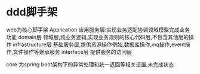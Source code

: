 # ddd脚手架
web为核心脚手架
 Application 应用服务层:实现业务适配协调领域模型完成业务功能
 domain层 领域层,纯业务逻辑,实现业务规则的核心代码层,不包含其他层的操作
 infrastructure层 基础服务层,提供资源操作例如,数据库操作,mq操作,event操作,文件操作等继承服务
 interface层 提供服务的访问层
 
 
 
core 为spring boot架构下的异常处理和统一返回等相关设置,未完成状态
